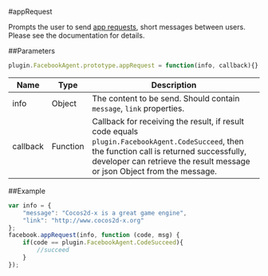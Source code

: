 #appRequest

Prompts the user to send [app requests](https://developers.facebook.com/docs/reference/dialogs/requests/), short messages between users. Please see the documentation for details.

##Parameters

```javascript
plugin.FacebookAgent.prototype.appRequest = function(info, callback){}
```

|Name|Type|Description|
|----|----|-----------|
|info|Object|The content to be send. Should contain `message`, `link` properties.|
|callback|Function|Callback for receiving the result, if result code equals `plugin.FacebookAgent.CodeSucceed`, then the function call is returned successfully, developer can retrieve the result message or json Object from the message.|

##Example

```javascript
var info = {
    "message": "Cocos2d-x is a great game engine",
    "link": "http://www.cocos2d-x.org"
};
facebook.appRequest(info, function (code, msg) {
    if(code == plugin.FacebookAgent.CodeSucceed){
        //succeed
    }
});
```